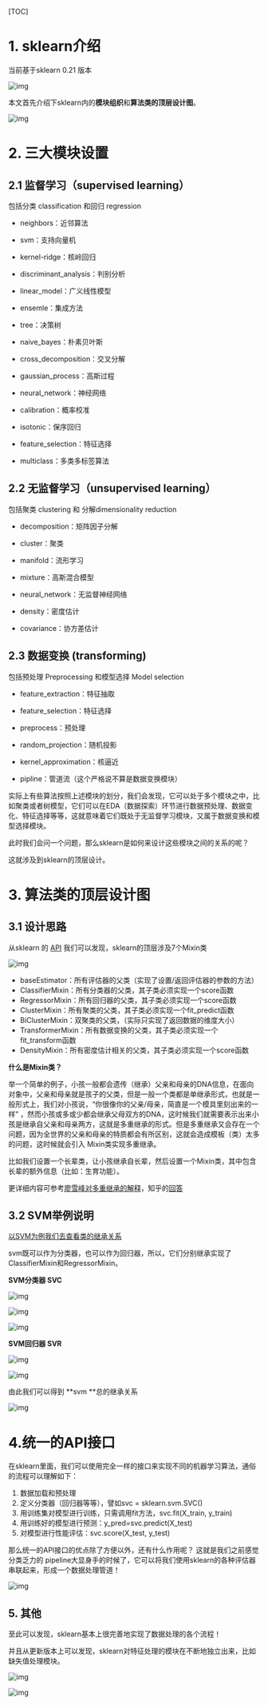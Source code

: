 [TOC]

# 1. sklearn介绍

当前基于sklearn 0.21 版本

![img](../static/img/sklearn/sklearn.logo.png)

本文首先介绍下sklearn内的**模块组织**和**算法类的顶层设计图**。

![img](../static/img/sklearn/sklearn.contents.png)



# 2. 三大模块设置

## 2.1 监督学习（supervised learning）

包括分类 classification 和回归 regression

- neighbors：近邻算法
- svm：支持向量机
- kernel-ridge：核岭回归
- discriminant_analysis：判别分析
- linear_model：广义线性模型

- ensemle：集成方法
- tree：决策树
- naive_bayes：朴素贝叶斯
- cross_decomposition：交叉分解
- gaussian_process：高斯过程
- neural_network：神经网络

- calibration：概率校准
- isotonic：保序回归
- feature_selection：特征选择
- multiclass：多类多标签算法



## 2.2 无监督学习（unsupervised learning）

包括聚类 clustering 和 分解dimensionality reduction

- decomposition：矩阵因子分解
- cluster：聚类
- manifold：流形学习
- mixture：高斯混合模型
- neural_network：无监督神经网络

- density：密度估计
- covariance：协方差估计



## 2.3 数据变换 (transforming)

包括预处理 Preprocessing 和模型选择 Model selection 

- feature_extraction：特征抽取
- feature_selection：特征选择
- preprocess：预处理

- random_projection：随机投影
- kernel_approximation：核逼近
- pipline：管道流（这个严格说不算是数据变换模块）



实际上有些算法按照上述模块的划分，我们会发现，它可以处于多个模块之中，比如聚类或者树模型，它们可以在EDA（数据探索）环节进行数据预处理、数据变化、特征选择等等，这就意味着它们既处于无监督学习模块，又属于数据变换和模型选择模块。 



此时我们会问一个问题，那么sklearn是如何来设计这些模块之间的关系的呢？



这就涉及到sklearn的顶层设计。



# 3. 算法类的顶层设计图

## 3.1 设计思路

从sklearn 的 [API](https://scikit-learn.org/stable/modules/classes.html) 我们可以发现，sklearn的顶层涉及7个Mixin类

![img](../static/img/sklearn/sklearn.api.png)



- baseEstimator：所有评估器的父类（实现了设置/返回评估器的参数的方法）
- ClassifierMixin：所有分类器的父类，其子类必须实现一个score函数
- RegressorMixin：所有回归器的父类，其子类必须实现一个score函数
- ClusterMixin：所有聚类的父类，其子类必须实现一个fit_predict函数
- BiClusterMixin：双聚类的父类，（实际只实现了返回数据的维度大小）
- TransformerMixin：所有数据变换的父类，其子类必须实现一个fit_transform函数
- DensityMixin：所有密度估计相关的父类，其子类必须实现一个score函数



**什么是Mixin类？**

举一个简单的例子，小孩一般都会遗传（继承）父亲和母亲的DNA信息，在面向对象中，父亲和母亲就是孩子的父类，但是一般一个类都是单继承形式，也就是一般形式上，我们对小孩说，“你很像你的父亲/母亲，简直是一个模具里刻出来的一样” ，然而小孩或多或少都会继承父母双方的DNA，这时候我们就需要表示出来小孩是继承自父亲和母亲两方，这就是多重继承的形式。但是多重继承又会存在一个问题，因为全世界的父亲和母亲的特质都会有所区别，这就会造成模板（类）太多的问题，这时候就会引入 Mixin类实现多重继承。



比如我们设置一个长辈类，让小孩继承自长辈，然后设置一个Mixin类，其中包含长辈的额外信息（比如：生育功能）。



更详细内容可参考[廖雪峰对多重继承的解释](https://www.liaoxuefeng.com/wiki/1016959663602400/1017502939956896 )，知乎的[回答](https://www.zhihu.com/question/20778853)



## 3.2 SVM举例说明

[以SVM为例我们去查看类的继承关系](https://blog.csdn.net/qsczse943062710/article/details/75642666)

svm既可以作为分类器，也可以作为回归器，所以，它们分别继承实现了ClassifierMixin和RegressorMixin。



**SVM分类器 SVC**

![img](../static/img/sklearn/sklearn.svc.png)



![img](../static/img/sklearn/sklearn.base_svc.png)



![img](../static/img/sklearn/sklearn.libsvm.png)

 

**SVM回归器 SVR**

![img](../static/img/sklearn/sklearn.svr.png)



![img](../static/img/sklearn/sklearn.svr_sub.png)



由此我们可以得到 **svm **总的继承关系

![img](../static/img/sklearn/sklearn.svm.png)





# 4.统一的API接口

​        在sklearn里面，我们可以使用完全一样的接口来实现不同的机器学习算法，通俗的流程可以理解如下：

1. 数据加载和预处理
2. 定义分类器（回归器等等），譬如svc = sklearn.svm.SVC()
3. 用训练集对模型进行训练，只需调用fit方法，svc.fit(X_train, y_train)
4. 用训练好的模型进行预测：y_pred=svc.predict(X_test)
5. 对模型进行性能评估：svc.score(X_test, y_test)



那么统一的API接口的优点除了方便以外，还有什么作用呢？ 这就是我们之前感觉分类乏力的 pipeline大显身手的时候了，它可以将我们使用sklearn的各种评估器串联起来，形成一个数据处理管道！

![img](../static/img/sklearn/sklearn.pipeline.png)



## 5. 其他

至此可以发现，sklearn基本上很完善地实现了数据处理的各个流程！



并且从更新版本上可以发现，sklearn对特征处理的模块在不断地独立出来，比如缺失值处理模块。

![img](../static/img/sklearn/sklearn.deprecation_0.22.png)

![img](../static/img/sklearn/sklearn.impute.png)